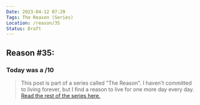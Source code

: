 ```yaml
---
Date: 2023-04-12 07:29
Tags: The Reason (Series)
Location: /reason/35
Status: Draft
---
```


## Reason #35:

### Today was a /10

>This post is part of a series called "The Reason". I haven't committed to living forever, but I find a reason to live for one more day every day. [Read the rest of the series here.](/reason/)